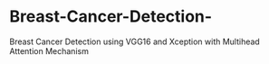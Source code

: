 # Breast-Cancer-Detection-
Breast Cancer Detection using VGG16 and Xception with Multihead Attention Mechanism
